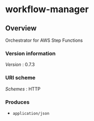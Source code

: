# workflow-manager


<a name="overview"></a>
## Overview
Orchestrator for AWS Step Functions


### Version information
*Version* : 0.7.3


### URI scheme
*Schemes* : HTTP


### Produces

* `application/json`



